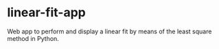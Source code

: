 # linear-fit-app
Web app to perform and display a linear fit by means of the least square method in Python.
